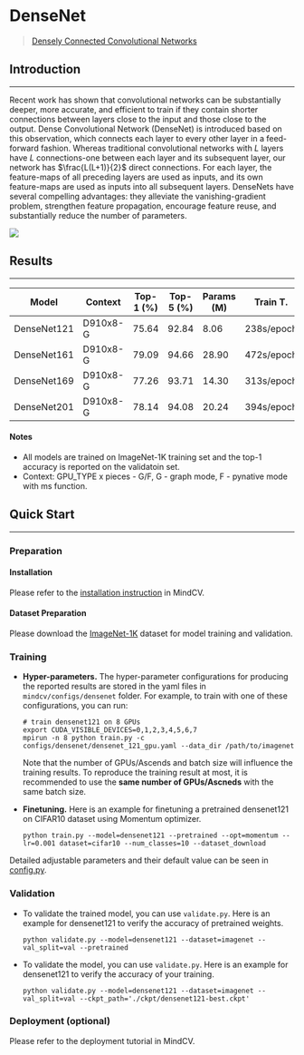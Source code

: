 # DenseNet
> [Densely Connected Convolutional Networks](https://arxiv.org/pdf/1608.06993.pdf)

## Introduction
***

Recent work has shown that convolutional networks can be substantially deeper, more accurate, and efficient to train if
they contain shorter connections between layers close to the input and those close to the output. Dense Convolutional
Network (DenseNet) is introduced based on this observation, which connects each layer to every other layer in a
feed-forward fashion. Whereas traditional convolutional networks with $L$ layers have $L$ connections-one between each
layer and its subsequent layer, our network has $\frac{L(L+1)}{2}$ direct connections. For each layer, the feature-maps
of all preceding layers are used as inputs, and its own feature-maps are used as inputs into all subsequent layers.
DenseNets have several compelling advantages: they alleviate the vanishing-gradient problem, strengthen feature
propagation, encourage feature reuse, and substantially reduce the number of parameters.

![](densenet.png)

## Results
***

| Model           | Context   |  Top-1 (%)  | Top-5 (%)  |  Params (M)    | Train T. | Infer T. |  Download | Config | Log |
|-----------------|-----------|-------|-------|------------|-------|--------|---|--------|--------------|
| DenseNet121 | D910x8-G | 75.64     | 92.84     | 8.06       | 238s/epoch | 6.7ms/step | [model]() | [cfg]() | [log]() |
| DenseNet161 | D910x8-G | 79.09     | 94.66     | 28.90      | 472s/epoch | 8.7ms/step | [model]() | [cfg]() | [log]() |
| DenseNet169 | D910x8-G | 77.26 | 93.71 | 14.30 | 313s/epoch | 7.4ms/step | [model]() | [cfg]() | [log]() |
| DenseNet201 | D910x8-G | 78.14 | 94.08 | 20.24 | 394s/epoch | 7.9ms/step | [model]() | [cfg]() | [log]() |

#### Notes

- All models are trained on ImageNet-1K training set and the top-1 accuracy is reported on the validatoin set.
- Context: GPU_TYPE x pieces - G/F, G - graph mode, F - pynative mode with ms function.  

## Quick Start
***
### Preparation

#### Installation
Please refer to the [installation instruction](https://github.com/mindspore-ecosystem/mindcv#installation) in MindCV.

#### Dataset Preparation
Please download the [ImageNet-1K](https://www.image-net.org/download.php) dataset for model training and validation.

### Training

- **Hyper-parameters.** The hyper-parameter configurations for producing the reported results are stored in the yaml files in `mindcv/configs/densenet` folder. For example, to train with one of these configurations, you can run:

  ```shell
  # train densenet121 on 8 GPUs
  export CUDA_VISIBLE_DEVICES=0,1,2,3,4,5,6,7
  mpirun -n 8 python train.py -c configs/densenet/densenet_121_gpu.yaml --data_dir /path/to/imagenet
  ```
  
  Note that the number of GPUs/Ascends and batch size will influence the training results. To reproduce the training result at most, it is recommended to use the **same number of GPUs/Ascneds** with the same batch size.

- **Finetuning.** Here is an example for finetuning a pretrained densenet121 on CIFAR10 dataset using Momentum optimizer.

  ```shell
  python train.py --model=densenet121 --pretrained --opt=momentum --lr=0.001 dataset=cifar10 --num_classes=10 --dataset_download
  ```

Detailed adjustable parameters and their default value can be seen in [config.py](../../config.py).

### Validation

- To validate the trained model, you can use `validate.py`. Here is an example for densenet121 to verify the accuracy of
  pretrained weights.

  ```shell
  python validate.py --model=densenet121 --dataset=imagenet --val_split=val --pretrained
  ```

- To validate the model, you can use `validate.py`. Here is an example for densenet121 to verify the accuracy of your
  training.

  ```shell
  python validate.py --model=densenet121 --dataset=imagenet --val_split=val --ckpt_path='./ckpt/densenet121-best.ckpt'
  ```

### Deployment (optional)

Please refer to the deployment tutorial in MindCV.



